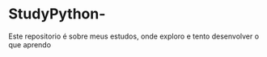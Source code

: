 # StudyPython-
Este repositorio é sobre meus estudos, onde exploro e tento desenvolver o que aprendo 
